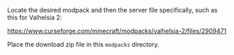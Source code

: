 Locate the desired modpack and then the server file specifically, such as this for Valhelsia 2:

https://www.curseforge.com/minecraft/modpacks/valhelsia-2/files/2909471

Place the download zip file in this `modpacks` directory.